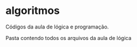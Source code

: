 # algoritmos
Códigos da aula de lógica e programação.

Pasta contendo todos os arquivos da aula de lógica
